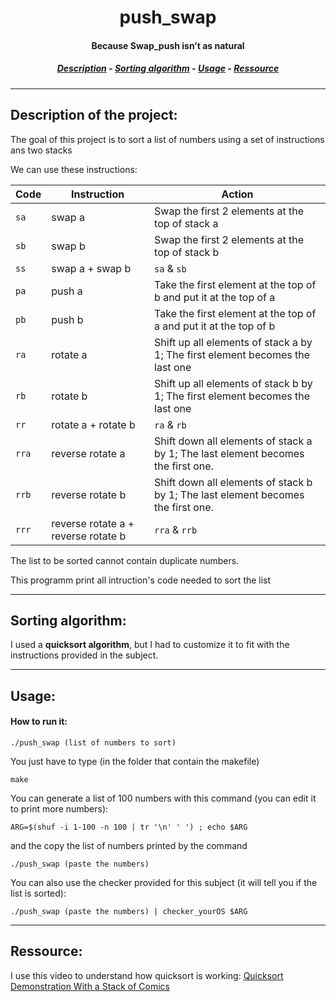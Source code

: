 <h1 align="center"> push_swap </h1>
<h4 align="center"> Because Swap_push isn’t as natural </h4>

<h5 align="center">
  <a href="#description_id">Description</a> - 
  <a href="#algo_id">Sorting algorithm</a> - 
  <a href="#usage_id">Usage</a> - 
  <a href="#ressource_id">Ressource</a>
</h5>


---

<h2 id="description_id"> Description of the project: </h2>

The goal of this project is to sort a list of numbers using a set of instructions ans two stacks

We can use these instructions:

| Code  | Instruction                         | Action                                                                           |
| ----- | ----------------------------------- | ---------------------------------------------------------------------------------|
| `sa`  | swap a                              | Swap the first 2 elements at the top of stack a                                  |
| `sb`  | swap b                              | Swap the first 2 elements at the top of stack b                                  |
| `ss`  | swap a + swap b                     | `sa` & `sb`                                                                      |
| `pa`  | push a                              | Take the first element at the top of b and put it at the top of a                |
| `pb`  | push b                              | Take the first element at the top of a and put it at the top of b                |
| `ra`  | rotate a                            | Shift up all elements of stack a by 1; The first element becomes the last one    |
| `rb`  | rotate b                            | Shift up all elements of stack b by 1; The first element becomes the last one    |
| `rr`  | rotate a + rotate b                 | `ra` & `rb`                                                                      |
| `rra` | reverse rotate a                    | Shift down all elements of stack a by 1; The last element becomes the first one. |
| `rrb` | reverse rotate b                    | Shift down all elements of stack b by 1; The last element becomes the first one. |
| `rrr` | reverse rotate a + reverse rotate b | `rra` & `rrb`                                                                    |

The list to be sorted cannot contain duplicate numbers.

This programm print all intruction's code needed to sort the list

---

<h2 id="algo_id"> Sorting algorithm: </h2>

I used a **quicksort algorithm**, but I had to customize it to fit with the instructions provided in the subject.

---

<h2 id="usage_id"> Usage: </h2>

#### How to run it:

```shell
./push_swap (list of numbers to sort)
```

You just have to type (in the folder that contain the makefile)
```shell
make
```

You can generate a list of 100 numbers with this command (you can edit it to print more numbers):
```shell
ARG=$(shuf -i 1-100 -n 100 | tr '\n' ' ') ; echo $ARG
```
and the copy the list of numbers printed by the command

```shell
./push_swap (paste the numbers)
```

You can also use the checker provided for this subject (it will tell you if the list is sorted):
```shell
./push_swap (paste the numbers) | checker_yourOS $ARG
```

---

<h2 id="ressource_id"> Ressource: </h2>

I use this video to understand how quicksort is working: <a href="https://www.youtube.com/watch?v=e_l77X9P1H4">Quicksort Demonstration With a Stack of Comics</a>
